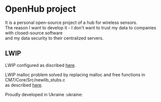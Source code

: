 <h1>OpenHub project</h1>
<p>
It is a personal open-source project of a hub for wireless sensors.<br>
The reason I want to develop it - I don't want to trust my data to companies with closed-source software<br>
and my data security to their centralized servers.
</p>

<h2>LWIP</h2>
<p>
LWIP configured as discribed <a href="https://community.st.com/t5/stm32-mcus/how-to-create-a-project-for-stm32h7-with-ethernet-and-lwip-stack/ta-p/49308">here</a>.</p>
<p>
LWIP malloc problem solved by replacing malloc and free functions in CM7/Core/Src/newlib_stubs.c<br>
as described <a href="https://community.st.com/t5/stm32-mcus-embedded-software/lwip-rand-uses-newlib-rand-and-fails/m-p/720026/highlight/true#M51347">here</a>.
</p>
<p>Proudly developed in Ukraine :ukraine:</p>